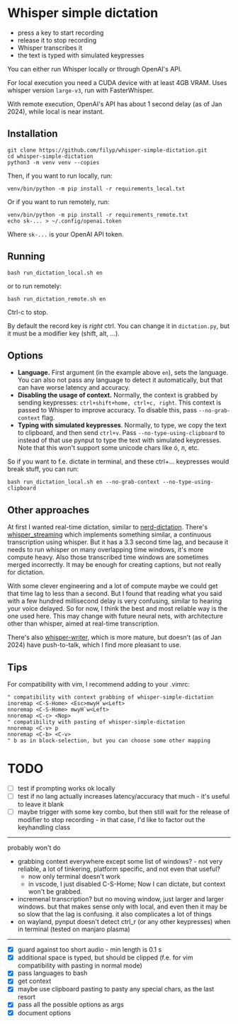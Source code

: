 # Whisper simple dictation

- press a key to start recording
- release it to stop recording
- Whisper transcribes it
- the text is typed with simulated keypresses

You can either run Whisper locally or through OpenAI's API.

For local execution you need a CUDA device with at least 4GB VRAM. Uses whisper version `large-v3`, run with FasterWhisper.

With remote execution, OpenAI's API has about 1 second delay (as of Jan 2024), while local is near instant.


## Installation

```
git clone https://github.com/filyp/whisper-simple-dictation.git
cd whisper-simple-dictation
python3 -m venv venv --copies
```

Then, if you want to run locally, run:
```
venv/bin/python -m pip install -r requirements_local.txt
```

Or if you want to run remotely, run:
```
venv/bin/python -m pip install -r requirements_remote.txt
echo sk-... > ~/.config/openai.token
```
Where `sk-...` is your OpenAI API token.


## Running

```
bash run_dictation_local.sh en
```
or to run remotely:
```
bash run_dictation_remote.sh en
```

Ctrl-c to stop.

By default the record key is *right* ctrl. You can change it in `dictation.py`, but it must be a modifier key (shift, alt, ...).

## Options

- **Language.** First argument (in the example above `en`), sets the language. You can also not pass any language to detect it automatically, but that can have worse latency and accuracy.
- **Disabling the usage of context.** Normally, the context is grabbed by sending keypresses: `ctrl+shift+home, ctrl+c, right`. This context is passed to Whisper to improve accuracy. To disable this, pass `--no-grab-context` flag.
- **Typing with simulated keypresses**. Normally, to type, we copy the text to clipboard, and then send `ctrl+v`. Pass `--no-type-using-clipboard` to instead of that use pynput to type the text with simulated keypresses. Note that this won't support some unicode chars like ó, л, etc. 


So if you want to f.e. dictate in terminal, and these ctrl+... keypresses would break stuff, you can run:
```
bash run_dictation_local.sh en --no-grab-context --no-type-using-clipboard
```


## Other approaches

At first I wanted real-time dictation, similar to [nerd-dictation](https://github.com/ideasman42/nerd-dictation). There's [whisper_streaming](https://github.com/ufal/whisper_streaming) which implements something similar, a continuous transcription using whisper. But it has a 3.3 second time lag, and because it needs to run whisper on many overlapping time windows, it's more compute heavy. Also those transcribed time windows are sometimes merged incorrectly. It may be enough for creating captions, but not really for dictation.

With some clever engineering and a lot of compute maybe we could get that time lag to less than a second. But I found that reading what you said with a few hundred millisecond delay is very confusing, similar to hearing your voice delayed. So for now, I think the best and most reliable way is the one used here. This may change with future neural nets, with architecture other than whisper, aimed at real-time transcription.

There's also [whisper-writer](https://github.com/savbell/whisper-writer), which is more mature, but doesn't (as of Jan 2024) have push-to-talk, which I find more pleasant to use.

## Tips

For compatibility with vim, I recommend adding to your .vimrc:
```
" compatibility with context grabbing of whisper-simple-dictation
inoremap <C-S-Home> <Esc>mwyH`w<Left>
nnoremap <C-S-Home> mwyH`w<Left>
nnoremap <C-c> <Nop>
" compatibility with pasting of whisper-simple-dictation
nnoremap <C-v> p
nnoremap <C-b> <C-v>
" b as in block-selection, but you can choose some other mapping
```

# TODO

- [ ] test if prompting works ok locally
- [ ] test if no lang actually increases latency/accuracy that much - it's useful to leave it blank
- [ ] maybe trigger with some key combo, but then still wait for the release of modifier to stop recording - in that case, I'd like to factor out the keyhandling class
---
probably won't do
- grabbing context everywhere except some list of windows? - not very reliable, a lot of tinkering, platform specific, and not even that useful?
    - now only terminal doesn't work
    - in vscode, I just disabled C-S-Home; Now I can dictate, but context won't be grabbed. 
- incremenal transcription? but no moving window, just larger and larger windows. but that makes sense only with local, and even then it may be so slow that the lag is confusing. it also complicates a lot of things
- on wayland, pynput doesn't detect ctrl_r (or any other keypresses) when in terminal (tested on manjaro plasma)
---
- [x] guard against too short audio - min length is 0.1 s
- [x] additional space is typed, but should be clipped (f.e. for vim compatibility with pasting in normal mode)
- [x] pass languages to bash
- [x] get context
- [x] maybe use clipboard pasting to pasty any special chars, as the last resort
- [x] pass all the possible options as args
- [x] document options
